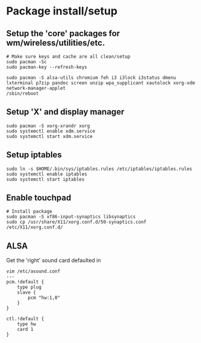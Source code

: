 # Package install/setup

## Setup the 'core' packages for wm/wireless/utilities/etc.
```
# Make sure keys and cache are all clean/setup
sudo pacman -Sc
sudo pacman-key --refresh-keys

sudo pacman -S alsa-utils chromium feh i3 i3lock i3status dmenu lxterminal p7zip pandoc screen unzip wpa_supplicant xautolock xorg-xdm network-manager-applet
/sbin/reboot
```

## Setup 'X' and display manager
```
sudo pacman -S xorg-xrandr xorg
sudo systemctl enable xdm.service
sudo systemctl start xdm.service
```

## Setup iptables
```
sudo ln -s $HOME/.bin/sys/iptables.rules /etc/iptables/iptables.rules
sudo systemctl enable iptables
sudo systemctl start iptables
```

## Enable touchpad
```
# Install package
sudo pacman -S xf86-input-synaptics libsynaptics
sudo cp /usr/share/X11/xorg.conf.d/50-synaptics.conf /etc/X11/xorg.conf.d/
```

## ALSA
Get the 'right' sound card defaulted in
```
vim /etc/asound.conf
---
pcm.!default {
	type plug
	slave {
		pcm "hw:1,0"
	}
}

ctl.!default {
	type hw
	card 1
}
```
